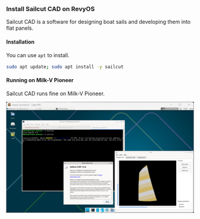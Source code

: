 ### Install Sailcut CAD on RevyOS

Sailcut CAD is a software for designing boat sails and developing them into flat panels.

#### Installation

You can use `apt` to install.

```bash
sudo apt update; sudo apt install -y sailcut
```

#### Running on Milk-V Pioneer

Sailcut CAD runs fine on Milk-V Pioneer.

![](image/2025-09-11-14-27-54.png)